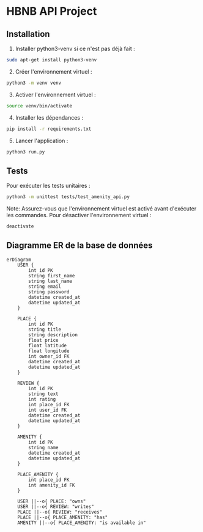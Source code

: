 # HBNB API Project

## Installation

1. Installer python3-venv si ce n'est pas déjà fait :
```bash
sudo apt-get install python3-venv
```

2. Créer l'environnement virtuel :
```bash
python3 -m venv venv
```

3. Activer l'environnement virtuel :
```bash
source venv/bin/activate
```

4. Installer les dépendances :
```bash
pip install -r requirements.txt
```

5. Lancer l'application :
```bash
python3 run.py
```

## Tests

Pour exécuter les tests unitaires :
```bash
python3 -m unittest tests/test_amenity_api.py
```

Note: Assurez-vous que l'environnement virtuel est activé avant d'exécuter les commandes.
Pour désactiver l'environnement virtuel :
```bash
deactivate
```

## Diagramme ER de la base de données

```mermaid
erDiagram
    USER {
        int id PK
        string first_name
        string last_name
        string email
        string password
        datetime created_at
        datetime updated_at
    }

    PLACE {
        int id PK
        string title
        string description
        float price
        float latitude
        float longitude
        int owner_id FK
        datetime created_at
        datetime updated_at
    }

    REVIEW {
        int id PK
        string text
        int rating
        int place_id FK
        int user_id FK
        datetime created_at
        datetime updated_at
    }

    AMENITY {
        int id PK
        string name
        datetime created_at
        datetime updated_at
    }

    PLACE_AMENITY {
        int place_id FK
        int amenity_id FK
    }

    USER ||--o{ PLACE: "owns"
    USER ||--o{ REVIEW: "writes"
    PLACE ||--o{ REVIEW: "receives"
    PLACE ||--o{ PLACE_AMENITY: "has"
    AMENITY ||--o{ PLACE_AMENITY: "is available in"
